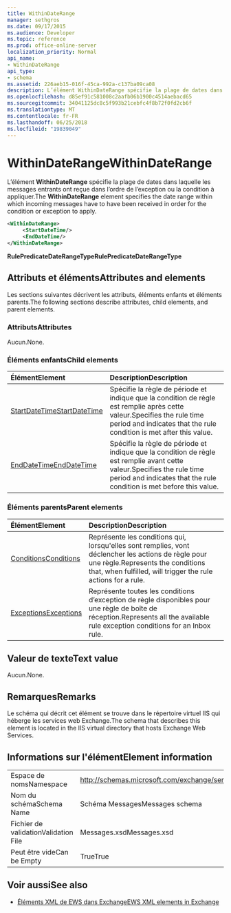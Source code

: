 ```yaml
---
title: WithinDateRange
manager: sethgros
ms.date: 09/17/2015
ms.audience: Developer
ms.topic: reference
ms.prod: office-online-server
localization_priority: Normal
api_name:
- WithinDateRange
api_type:
- schema
ms.assetid: 226aeb15-016f-45ca-992a-c137ba09ca08
description: L’élément WithinDateRange spécifie la plage de dates dans laquelle les messages entrants ont reçue dans l’ordre de l’exception ou la condition à appliquer.
ms.openlocfilehash: d85ef91c581008c2aafb06b1900c4514aebacd65
ms.sourcegitcommit: 34041125dc8c5f993b21cebfc4f8b72f0fd2cb6f
ms.translationtype: MT
ms.contentlocale: fr-FR
ms.lasthandoff: 06/25/2018
ms.locfileid: "19839049"
---
```

# <a name="withindaterange"></a><span data-ttu-id="5c864-103">WithinDateRange</span><span class="sxs-lookup"><span data-stu-id="5c864-103">WithinDateRange</span></span>

<span data-ttu-id="5c864-104">L’élément **WithinDateRange** spécifie la plage de dates dans laquelle les messages entrants ont reçue dans l’ordre de l’exception ou la condition à appliquer.</span><span class="sxs-lookup"><span data-stu-id="5c864-104">The **WithinDateRange** element specifies the date range within which incoming messages have to have been received in order for the condition or exception to apply.</span></span> 
  
```XML
<WithinDateRange>
     <StartDateTime/>
     <EndDateTime/>
</WithinDateRange>
```

 <span data-ttu-id="5c864-105">**RulePredicateDateRangeType**</span><span class="sxs-lookup"><span data-stu-id="5c864-105">**RulePredicateDateRangeType**</span></span>
## <a name="attributes-and-elements"></a><span data-ttu-id="5c864-106">Attributs et éléments</span><span class="sxs-lookup"><span data-stu-id="5c864-106">Attributes and elements</span></span>

<span data-ttu-id="5c864-107">Les sections suivantes décrivent les attributs, éléments enfants et éléments parents.</span><span class="sxs-lookup"><span data-stu-id="5c864-107">The following sections describe attributes, child elements, and parent elements.</span></span>
  
### <a name="attributes"></a><span data-ttu-id="5c864-108">Attributs</span><span class="sxs-lookup"><span data-stu-id="5c864-108">Attributes</span></span>

<span data-ttu-id="5c864-109">Aucun.</span><span class="sxs-lookup"><span data-stu-id="5c864-109">None.</span></span>
  
### <a name="child-elements"></a><span data-ttu-id="5c864-110">Éléments enfants</span><span class="sxs-lookup"><span data-stu-id="5c864-110">Child elements</span></span>

|<span data-ttu-id="5c864-111">**Élément**</span><span class="sxs-lookup"><span data-stu-id="5c864-111">**Element**</span></span>|<span data-ttu-id="5c864-112">**Description**</span><span class="sxs-lookup"><span data-stu-id="5c864-112">**Description**</span></span>|
|:-----|:-----|
|[<span data-ttu-id="5c864-113">StartDateTime</span><span class="sxs-lookup"><span data-stu-id="5c864-113">StartDateTime</span></span>](startdatetime.md) <br/> |<span data-ttu-id="5c864-114">Spécifie la règle de période et indique que la condition de règle est remplie après cette valeur.</span><span class="sxs-lookup"><span data-stu-id="5c864-114">Specifies the rule time period and indicates that the rule condition is met after this value.</span></span>  <br/> |
|[<span data-ttu-id="5c864-115">EndDateTime</span><span class="sxs-lookup"><span data-stu-id="5c864-115">EndDateTime</span></span>](enddatetime.md) <br/> |<span data-ttu-id="5c864-116">Spécifie la règle de période et indique que la condition de règle est remplie avant cette valeur.</span><span class="sxs-lookup"><span data-stu-id="5c864-116">Specifies the rule time period and indicates that the rule condition is met before this value.</span></span>  <br/> |
   
### <a name="parent-elements"></a><span data-ttu-id="5c864-117">Éléments parents</span><span class="sxs-lookup"><span data-stu-id="5c864-117">Parent elements</span></span>

|<span data-ttu-id="5c864-118">**Élément**</span><span class="sxs-lookup"><span data-stu-id="5c864-118">**Element**</span></span>|<span data-ttu-id="5c864-119">**Description**</span><span class="sxs-lookup"><span data-stu-id="5c864-119">**Description**</span></span>|
|:-----|:-----|
|[<span data-ttu-id="5c864-120">Conditions</span><span class="sxs-lookup"><span data-stu-id="5c864-120">Conditions</span></span>](conditions.md) <br/> |<span data-ttu-id="5c864-121">Représente les conditions qui, lorsqu'elles sont remplies, vont déclencher les actions de règle pour une règle.</span><span class="sxs-lookup"><span data-stu-id="5c864-121">Represents the conditions that, when fulfilled, will trigger the rule actions for a rule.</span></span>  <br/> |
|[<span data-ttu-id="5c864-122">Exceptions</span><span class="sxs-lookup"><span data-stu-id="5c864-122">Exceptions</span></span>](exceptions.md) <br/> |<span data-ttu-id="5c864-123">Représente toutes les conditions d’exception de règle disponibles pour une règle de boîte de réception.</span><span class="sxs-lookup"><span data-stu-id="5c864-123">Represents all the available rule exception conditions for an Inbox rule.</span></span>  <br/> |
   
## <a name="text-value"></a><span data-ttu-id="5c864-124">Valeur de texte</span><span class="sxs-lookup"><span data-stu-id="5c864-124">Text value</span></span>

<span data-ttu-id="5c864-125">Aucun.</span><span class="sxs-lookup"><span data-stu-id="5c864-125">None.</span></span>
  
## <a name="remarks"></a><span data-ttu-id="5c864-126">Remarques</span><span class="sxs-lookup"><span data-stu-id="5c864-126">Remarks</span></span>

<span data-ttu-id="5c864-127">Le schéma qui décrit cet élément se trouve dans le répertoire virtuel IIS qui héberge les services web Exchange.</span><span class="sxs-lookup"><span data-stu-id="5c864-127">The schema that describes this element is located in the IIS virtual directory that hosts Exchange Web Services.</span></span>
  
## <a name="element-information"></a><span data-ttu-id="5c864-128">Informations sur l'élément</span><span class="sxs-lookup"><span data-stu-id="5c864-128">Element information</span></span>

|||
|:-----|:-----|
|<span data-ttu-id="5c864-129">Espace de noms</span><span class="sxs-lookup"><span data-stu-id="5c864-129">Namespace</span></span>  <br/> |http://schemas.microsoft.com/exchange/services/2006/messages  <br/> |
|<span data-ttu-id="5c864-130">Nom du schéma</span><span class="sxs-lookup"><span data-stu-id="5c864-130">Schema Name</span></span>  <br/> |<span data-ttu-id="5c864-131">Schéma Messages</span><span class="sxs-lookup"><span data-stu-id="5c864-131">Messages schema</span></span>  <br/> |
|<span data-ttu-id="5c864-132">Fichier de validation</span><span class="sxs-lookup"><span data-stu-id="5c864-132">Validation File</span></span>  <br/> |<span data-ttu-id="5c864-133">Messages.xsd</span><span class="sxs-lookup"><span data-stu-id="5c864-133">Messages.xsd</span></span>  <br/> |
|<span data-ttu-id="5c864-134">Peut être vide</span><span class="sxs-lookup"><span data-stu-id="5c864-134">Can be Empty</span></span>  <br/> |<span data-ttu-id="5c864-135">True</span><span class="sxs-lookup"><span data-stu-id="5c864-135">True</span></span>  <br/> |
   
## <a name="see-also"></a><span data-ttu-id="5c864-136">Voir aussi</span><span class="sxs-lookup"><span data-stu-id="5c864-136">See also</span></span>



- [<span data-ttu-id="5c864-137">Éléments XML de EWS dans Exchange</span><span class="sxs-lookup"><span data-stu-id="5c864-137">EWS XML elements in Exchange</span></span>](ews-xml-elements-in-exchange.md)


